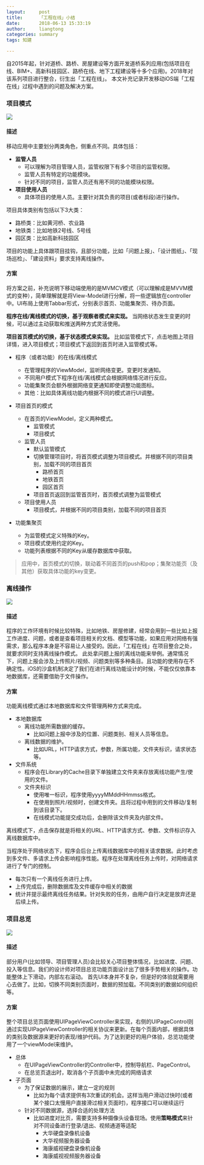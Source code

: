 ```yaml
---
layout:     post
title:      「工程在线」小结
date:       2018-06-13 15:33:19
author:     liangtong
categories: summary
tags: 知建

---
```

自2015年起，针对道桥、路桥、房屋建设等方面开发道桥系列应用(包括项目在线、BIM+、高新科技园区、路桥在线、地下工程建设等十多个应用)。2018年对该系列项目进行整合，衍生出「工程在线」。
本文补充记录开发移动iOS端「工程在线」过程中遇到的问题及解决方案。

<!-- more -->

### 项目模式

![](/post/summary/bim_mode_20180613.png)

#### 描述
移动应用中主要划分两类角色，侧重点不同。具体包括：
 + **监管人员** 
    + 可以理解为项目管理人员，监管权限下有多个项目的监管权限。
    + 监管人员有特定的功能模块。
    + 针对不同的项目，监管人员还有用不同的功能模块权限。
 + **项目使用人员**
    + 具体项目的使用人员。主要针对其负责的项目(或者标段)进行操作。


项目具体类别有包括以下3大类：
 +  路桥类：比如黄河桥、农业路
 + 地铁类：比如地铁2号线、5号线
 +  园区类：比如高新科技园区

项目的功能上具体跟项目挂钩，且部分功能，比如「问题上报」、「设计图纸」、「现场巡检」、「建设资料」要求支持离线操作。


#### 方案

将方案之前，补充说明下移动端使用的是MVMCV模式（可以理解成是MVVM模式的变种），简单理解就是将View-Model进行分解，将一些逻辑放在controller中。UI布局上使用Tabbar形式，分别表示首页、功能集聚页、待办页面。



**程序在线/离线模式的切换，基于观察者模式来实现。** 当网络状态发生变更的时候，可以通过主动获取和推送两种方式灵活使用。

**项目首页模式的切换，基于状态模式来实现。** 比如监管模式下，点击地图上项目详情，进入项目模式；项目模式下返回到首页时进入监管模式等。



 + 程序（或者功能）的在线/离线模式
    + 在管理程序的ViewModel，监听网络变更。变更时发通知。
    + 不同用户模式下程序在线/离线模式会根据网络情况进行反应。
    + 功能集聚页会额外根据网络变更通知即使调整功能图标。
    + 其他：比如具体离线功能内根据不同的模式进行UI调整。

 + 项目首页的模式
    + 在首页的ViewModel，定义两种模式。
      + 监管模式
      + 项目模式
    + 监管人员
      + 默认监管模式
      + 切换管理项目时，将首页模式调整为项目模式。并根据不同的项目类别，加载不同的项目首页
        + 路桥首页
        + 地铁首页
        + 园区首页
      + 项目首页返回到监管首页时，首页模式调整为监管模式
    + 项目使用人员
      + 项目模式，并根据不同的项目类别，加载不同的项目首页

 + 功能集聚页
    + 为监管模式定义特殊的Key。
    + 项目模式使用约定的Key。
    + 功能列表根据不同的Key从缓存数据库中获取。

> 应用中，首页模式的切换，联动着不同首页的push和pop；集聚功能页（及其他）获取具体功能的key变更。

### 离线操作

![](/post/summary/bim_offline_20180613.png)

#### 描述
程序的工作环境有时候比较特殊，比如地铁、房屋修建，经常会用到一些比如上报工作进度、问题，或者是查看项目相关的文档、模型等功能，如果应用对网络有强需求，那么程序本身是不容易让人接受的。因此，「工程在线」在项目整合之处，就要求同时支持离线操作模式。
此处拿问题上报的离线功能来举例。通常情况下，问题上报会涉及上传照片/视频、问题类别等多种条目。且功能的使用存在不确定性。iOS的沙盒机制决定了我们在进行离线功能设计的时候，不能仅仅依靠本地数据库，还需要借助于文件操作。

#### 方案

功能离线模式通过本地数据库和文件管理两种方式来完成。
 + 本地数据库
    + 离线功能所需数据的缓存。
        + 比如问题上报中涉及的位置、问题类别、相关人员等信息。
    + 离线数据的维护。
        + 比如URL，HTTP请求方式，参数，所属功能，文件夹标识，请求状态等。
 + 文件系统
    + 程序会在Library的Cache目录下单独建立文件夹来存放离线功能产生/使用的文件。
    + 文件夹标识
        + 使用唯一标识，程序使用yyyyMMddHHmmss格式。	
        + 在使用到照片/视频时，创建文件夹。且将过程中用到的文件移动/复制到该目录下。
        + 在线模式功能提交成功后，会删除该文件夹及内部文件。

离线模式下，点击保存就是将相关的URL、HTTP请求方式、参数、文件标识存入离线数据库中。

当程序处于网络状态下，程序会后台上传离线数据库中的相关请求数据。此时考虑到多文件、多请求上传会影响程序性能。程序在处理离线任务上传时，对网络请求进行了专门的控制。

 + 每次只有一个离线任务进行上传。
 + 上传完成后，删除数据库及文件缓存中相关的数据
 + 统计并提示最终离线任务结果。针对失败的任务，由用户自行决定是放弃还是后续上传。



### 项目总览

![](/post/summary/bim_overview_20180613.png)

#### 描述
部分用户(比如领导、项目管理人员)会比较关心项目整体情况，比如进度、问题、投入等信息。我们的设计师对项目总览功能页面设计出了很多手势相关的操作。功能整体上下滑动，内部左右滚动。
首先UI本身并不复杂，但是好的体验就需要用心去做了。比如，切换不同类别页面时，数据的预加载。不同类别的数据如何组织等。

#### 方案

整个项目总览页面使用UIPageViewController来实现，右侧的UIPageControl则通过实现UIPageViewController的相关协议来更新。在每个页面内部，根据具体的类别及数据源来更好的表现/维护代码。为了达到更好的用户体验，总览功能使用了一个viewModel来维护。

 + 总体
    + 在UIPageViewController的Controller中，控制导航栏、PageControl。
    + 在总览页退出时，取消各个子页面中未完成的网络请求
 + 子页面
    + 为了保证数据的展示，建立一定的规则
        + 比如为每个请求提供有3次重试的机会。这样当用户滑动过快时(或者某个接口太慢用户直接滑过相关页面时)，程序接口可以继续运行
    + 针对不同数据源，选择合适的处理方法
        + 比如进度对比页，需要支持多种摄像头设备现场。使用**策略模式**来针对不同设备进行登录/退出、视频通道等适配
          + 大华硬盘录像机设备
          + 大华视频服务器设备
          + 海康威视硬盘录像机设备
          + 海康威视视频服务器设备






